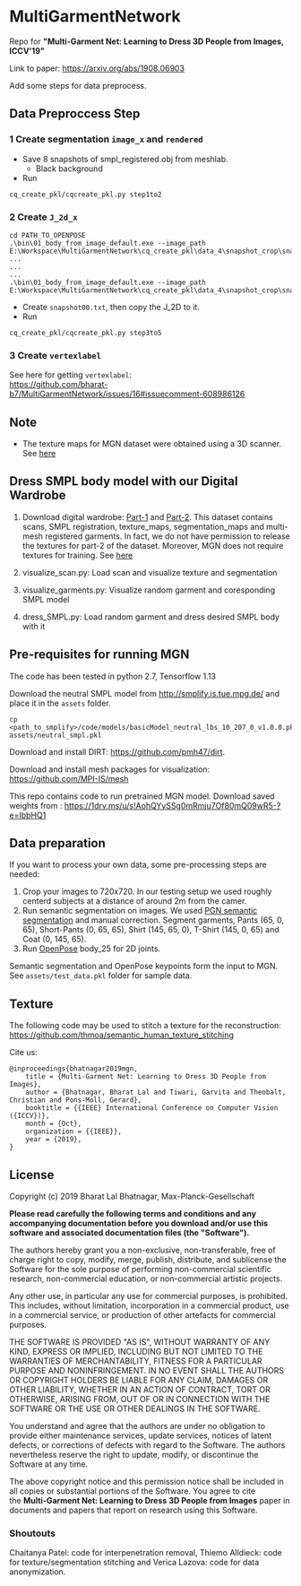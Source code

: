# MultiGarmentNetwork
Repo for **"Multi-Garment Net: Learning to Dress 3D People from Images, ICCV'19"**

Link to paper: https://arxiv.org/abs/1908.06903

Add some steps for data preprocess.

## Data Preproccess Step
### 1 Create segmentation ```image_x``` and ```rendered```

* Save 8 snapshots of smpl_registered.obj from meshlab.
  * Black background
* Run 
```
cq_create_pkl/cqcreate_pkl.py step1to2
``` 

### 2 Create ```J_2d_x```
```
cd PATH_TO_OPENPOSE
.\bin\01_body_from_image_default.exe --image_path E:\Workspace\MultiGarmentNetwork\cq_create_pkl\data_4\snapshot_crop\snapshot00.png
...
...
...
.\bin\01_body_from_image_default.exe --image_path E:\Workspace\MultiGarmentNetwork\cq_create_pkl\data_4\snapshot_crop\snapshot07.png
```
* Create ```snapshot00.txt```, then copy the J_2D to it.  
* Run 
```
cq_create_pkl/cqcreate_pkl.py step3to5
```

### 3 Create ```vertexlabel```
See here for getting ```vertexlabel```:  
<https://github.com/bharat-b7/MultiGarmentNetwork/issues/16#issuecomment-608986126>

## Note
* The texture maps for MGN dataset were obtained using a 3D scanner. See [here](https://github.com/bharat-b7/MultiGarmentNetwork/issues/34#issuecomment-630246631)

## Dress SMPL body model with our Digital Wardrobe

1. Download digital wardrobe: [Part-1](https://datasets.d2.mpi-inf.mpg.de/MultiGarmentNetwork/Multi-Garmentdataset.zip) and [Part-2](https://datasets.d2.mpi-inf.mpg.de/MultiGarmentNetwork/Multi-Garmentdataset_02.zip). This dataset contains scans, SMPL registration, texture_maps, segmentation_maps and multi-mesh registered garments. In fact, we do not have permission to release the textures for part-2 of the dataset. Moreover, MGN does not require textures for training. See [here](https://github.com/bharat-b7/MultiGarmentNetwork/issues/34#issuecomment-630245928)

2. visualize_scan.py: Load scan and visualize texture and segmentation
3. visualize_garments.py: Visualize random garment and coresponding SMPL model
4. dress_SMPL.py: Load random garment and dress desired SMPL body with it


## Pre-requisites for running MGN
The code has been tested in python 2.7, Tensorflow 1.13

Download the neutral SMPL model from http://smplify.is.tue.mpg.de/ and place it in the `assets` folder.
```
cp <path_to_smplify>/code/models/basicModel_neutral_lbs_10_207_0_v1.0.0.pkl assets/neutral_smpl.pkl
```

Download and install DIRT: https://github.com/pmh47/dirt.

Download and install mesh packages for visualization: https://github.com/MPI-IS/mesh

This repo contains code to run pretrained MGN model.
Download saved weights from : https://1drv.ms/u/s!AohQYySSg0mRmju7Of80mQ09wR5-?e=IbbHQ1

## Data preparation

If you want to process your own data, some pre-processing steps are needed:

1. Crop your images to 720x720. In our testing setup we used roughly centerd subjects at a distance of around 2m from the camer.
2. Run semantic segmentation on images. We used [PGN semantic segmentation](https://github.com/Engineering-Course/CIHP_PGN) and manual correction. Segment garments, Pants (65, 0, 65), Short-Pants (0, 65, 65), Shirt (145, 65, 0), T-Shirt (145, 0, 65) and Coat (0, 145, 65).
3. Run [OpenPose](https://github.com/CMU-Perceptual-Computing-Lab/openpose) body_25 for 2D joints.

Semantic segmentation and OpenPose keypoints form the input to MGN. See `assets/test_data.pkl` folder for sample data.

## Texture

The following code may be used to stitch a texture for the reconstruction: https://github.com/thmoa/semantic_human_texture_stitching

Cite us:
```
@inproceedings{bhatnagar2019mgn,
    title = {Multi-Garment Net: Learning to Dress 3D People from Images},
    author = {Bhatnagar, Bharat Lal and Tiwari, Garvita and Theobalt, Christian and Pons-Moll, Gerard},
    booktitle = {{IEEE} International Conference on Computer Vision ({ICCV})},
    month = {Oct},
    organization = {{IEEE}},
    year = {2019},
}
```

## License

Copyright (c) 2019 Bharat Lal Bhatnagar, Max-Planck-Gesellschaft

**Please read carefully the following terms and conditions and any accompanying documentation before you download and/or use this software and associated documentation files (the "Software").**

The authors hereby grant you a non-exclusive, non-transferable, free of charge right to copy, modify, merge, publish, distribute, and sublicense the Software for the sole purpose of performing non-commercial scientific research, non-commercial education, or non-commercial artistic projects.

Any other use, in particular any use for commercial purposes, is prohibited. This includes, without limitation, incorporation in a commercial product, use in a commercial service, or production of other artefacts for commercial purposes.

THE SOFTWARE IS PROVIDED "AS IS", WITHOUT WARRANTY OF ANY KIND, EXPRESS OR IMPLIED, INCLUDING BUT NOT LIMITED TO THE WARRANTIES OF MERCHANTABILITY, FITNESS FOR A PARTICULAR PURPOSE AND NONINFRINGEMENT. IN NO EVENT SHALL THE AUTHORS OR COPYRIGHT HOLDERS BE LIABLE FOR ANY CLAIM, DAMAGES OR OTHER LIABILITY, WHETHER IN AN ACTION OF CONTRACT, TORT OR OTHERWISE, ARISING FROM, OUT OF OR IN CONNECTION WITH THE SOFTWARE OR THE USE OR OTHER DEALINGS IN THE SOFTWARE.

You understand and agree that the authors are under no obligation to provide either maintenance services, update services, notices of latent defects, or corrections of defects with regard to the Software. The authors nevertheless reserve the right to update, modify, or discontinue the Software at any time.

The above copyright notice and this permission notice shall be included in all copies or substantial portions of the Software. You agree to cite the **Multi-Garment Net: Learning to Dress 3D People from Images** paper in documents and papers that report on research using this Software.


### Shoutouts

Chaitanya Patel: code for interpenetration removal, Thiemo Alldieck: code for texture/segmentation
stitching and Verica Lazova: code for data anonymization.
